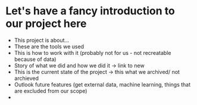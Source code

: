 # Let's have a fancy introduction to our project here
- This project is about...
- These are the tools we used
- This is how to work with it (probably not for us - not recreatable because of data)
- Story of what we did and how we did it -> link to new 
- This is the current state of the project -> this what we archived/ not archieved
- Outlook future features (get external data, machine learning, things that are excluded from our scope)
- 
